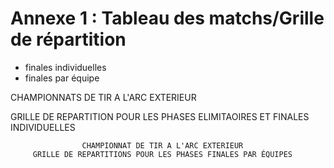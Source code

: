 # Annexe 1 : Tableau des matchs/Grille de répartition

- finales individuelles
- finales par équipe

CHAMPIONNATS DE TIR A L'ARC EXTERIEUR

GRILLE DE REPARTITION POUR LES PHASES ELIMITAOIRES ET FINALES INDIVIDUELLES

                    CHAMPIONNAT DE TIR A L'ARC EXTERIEUR
         GRILLE DE REPARTITIONS POUR LES PHASES FINALES PAR ÉQUIPES
